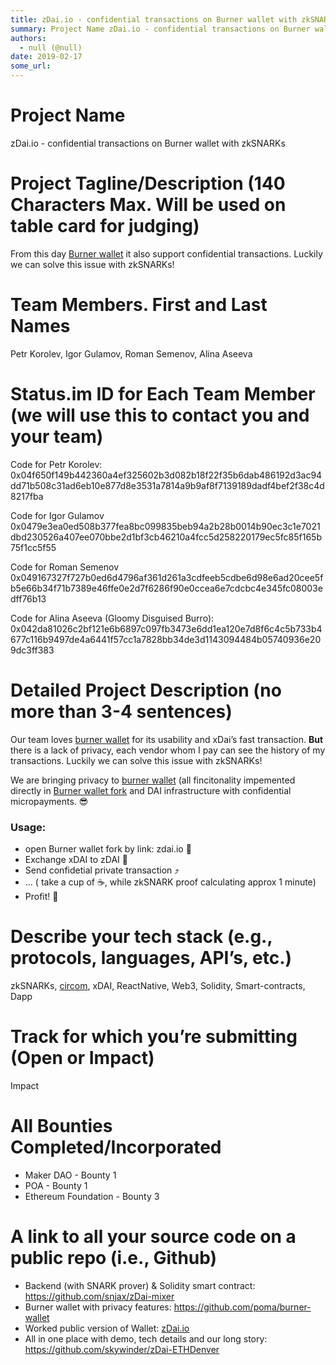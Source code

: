 ```yaml
---
title: zDai.io - confidential transactions on Burner wallet with zkSNARKs
summary: Project Name zDai.io - confidential transactions on Burner wallet with zkSNARKs Project Tagline/Description (140 Characters Max. Will be used on table card for judging) From this day Burner wallet it also support confidential transactions. Luckily we can solve this issue with zkSNARKs! Team Members. First and Last Names Petr Korolev, Igor Gulamov, Roman Semenov, Alina Aseeva Status.im ID for Each Team Member (we will use this to contact you and your team) Code for Petr Korolev- 0x04f650f149b4423
authors:
  - null (@null)
date: 2019-02-17
some_url: 
---
```



# Project Name
zDai.io - confidential transactions on Burner wallet with zkSNARKs

# Project Tagline/Description (140 Characters Max. Will be used on table card for judging)


From this day [Burner wallet](https://xdai.io) it also support confidential transactions. Luckily we can solve this issue with zkSNARKs!


# Team Members. First and Last Names
Petr Korolev, Igor Gulamov, Roman Semenov, Alina Aseeva

# Status.im ID for Each Team Member (we will use this to contact you and your team)

Code for Petr Korolev: 0x04f650f149b442360a4ef325602b3d082b18f22f35b6dab486192d3ac94dd71b508c31ad6eb10e877d8e3531a7814a9b9af8f7139189dadf4bef2f38c4d8217fba

Code for Igor Gulamov
0x0479e3ea0ed508b377fea8bc099835beb94a2b28b0014b90ec3c1e7021dbd230526a407ee070bbe2d1bf3cb46210a4fcc5d258220179ec5fc85f165b75f1cc5f55

Code for Roman Semenov
0x049167327f727b0ed6d4796af361d261a3cdfeeb5cdbe6d98e6ad20cee5fb5e66b34f71b7389e46ffe0e2d7f6286f90e0ccea6e7cdcbc4e345fc08003edff76b13

Code for Alina Aseeva (Gloomy Disguised Burro): 0x042da81026c2bf121e6b6897c097fb3473e6dd1ea120e7d8f6c4c5b733b4677c116b9497de4a6441f57cc1a7828bb34de3d1143094484b05740936e209dc3ff383


# Detailed Project Description (no more than 3-4 sentences)

Our team loves [burner wallet](https://xdai.io) for its usability and xDai’s fast transaction. 
**But** there is a lack of privacy, each vendor whom I pay can see the history of my transactions. Luckily we can solve this issue with zkSNARKs!

We are bringing privacy to [burner wallet](https://xdai.io) (all fincitonality impemented directly in [Burner wallet fork](https://github.com/poma/burner-wallet) and DAI infrastructure with confidential micropayments. :sunglasses:

### Usage: 
- open Burner wallet fork by link: zdai.io :iphone: 
- Exchange xDAI to zDAI :currency_exchange: 
- Send confidetial private transaction :arrow_heading_up: 
- ... ( take a cup of ☕️, while zkSNARK proof calculating approx 1 minute)
- Profit! :tada: 

# Describe your tech stack (e.g., protocols, languages, API’s, etc.)
zkSNARKs, [circom](https://github.com/iden3/circom), xDAI, ReactNative, Web3, Solidity, Smart-contracts, Dapp

# Track for which you’re submitting (Open or Impact)
Impact

# All Bounties Completed/Incorporated
- Maker DAO - Bounty 1
- POA - Bounty 1
- Ethereum Foundation - Bounty 3



# A link to all your source code on a public repo (i.e., Github)
- Backend (with SNARK prover) & Solidity smart contract: https://github.com/snjax/zDai-mixer
- Burner wallet with privacy features: https://github.com/poma/burner-wallet
- Worked public version of Wallet: [zDai.io](zDai.io)
- All in one place with demo, tech details and our long story: https://github.com/skywinder/zDai-ETHDenver

